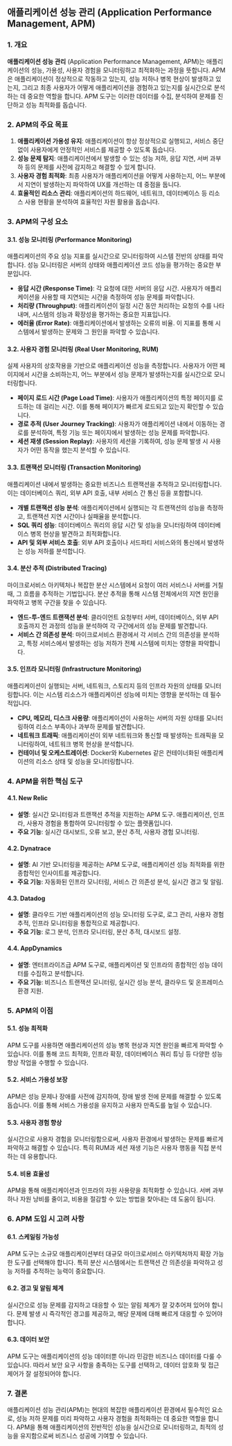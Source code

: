 ## 애플리케이션 성능 관리 (Application Performance Management, APM)

### 1. 개요

**애플리케이션 성능 관리** (Application Performance Management, APM)는 애플리케이션의 성능, 가용성, 사용자 경험을 모니터링하고 최적화하는 과정을 뜻합니다. APM은 애플리케이션이 정상적으로 작동하고 있는지, 성능 저하나 병목 현상이 발생하고 있는지, 그리고 최종 사용자가 어떻게 애플리케이션을 경험하고 있는지를 실시간으로 분석하는 데 중요한 역할을 합니다. APM 도구는 이러한 데이터를 수집, 분석하여 문제를 진단하고 성능 최적화를 돕습니다.

### 2. APM의 주요 목표

1. **애플리케이션 가용성 유지**: 애플리케이션이 항상 정상적으로 실행되고, 서비스 중단 없이 사용자에게 안정적인 서비스를 제공할 수 있도록 돕습니다.
2. **성능 문제 탐지**: 애플리케이션에서 발생할 수 있는 성능 저하, 응답 지연, 서버 과부하 등의 문제를 사전에 감지하고 해결할 수 있게 합니다.
3. **사용자 경험 최적화**: 최종 사용자가 애플리케이션을 어떻게 사용하는지, 어느 부분에서 지연이 발생하는지 파악하여 UX를 개선하는 데 중점을 둡니다.
4. **효율적인 리소스 관리**: 애플리케이션의 하드웨어, 네트워크, 데이터베이스 등 리소스 사용 현황을 분석하여 효율적인 자원 활용을 돕습니다.

### 3. APM의 구성 요소

#### 3.1. 성능 모니터링 (Performance Monitoring)

애플리케이션의 주요 성능 지표를 실시간으로 모니터링하여 시스템 전반의 상태를 파악합니다. 성능 모니터링은 서버의 상태와 애플리케이션 코드 성능을 평가하는 중요한 부분입니다.

- **응답 시간 (Response Time)**: 각 요청에 대한 서버의 응답 시간. 사용자가 애플리케이션을 사용할 때 지연되는 시간을 측정하여 성능 문제를 파악합니다.
- **처리량 (Throughput)**: 애플리케이션이 일정 시간 동안 처리하는 요청의 수를 나타내며, 시스템의 성능과 확장성을 평가하는 중요한 지표입니다.
- **에러율 (Error Rate)**: 애플리케이션에서 발생하는 오류의 비율. 이 지표를 통해 시스템에서 발생하는 문제와 그 원인을 파악할 수 있습니다.

#### 3.2. 사용자 경험 모니터링 (Real User Monitoring, RUM)

실제 사용자의 상호작용을 기반으로 애플리케이션 성능을 측정합니다. 사용자가 어떤 페이지에서 시간을 소비하는지, 어느 부분에서 성능 문제가 발생하는지를 실시간으로 모니터링합니다.

- **페이지 로드 시간 (Page Load Time)**: 사용자가 애플리케이션의 특정 페이지를 로드하는 데 걸리는 시간. 이를 통해 페이지가 빠르게 로드되고 있는지 확인할 수 있습니다.
- **경로 추적 (User Journey Tracking)**: 사용자가 애플리케이션 내에서 이동하는 경로를 분석하여, 특정 기능 또는 페이지에서 발생하는 성능 문제를 파악합니다.
- **세션 재생 (Session Replay)**: 사용자의 세션을 기록하여, 성능 문제 발생 시 사용자가 어떤 동작을 했는지 분석할 수 있습니다.

#### 3.3. 트랜잭션 모니터링 (Transaction Monitoring)

애플리케이션 내에서 발생하는 중요한 비즈니스 트랜잭션을 추적하고 모니터링합니다. 이는 데이터베이스 쿼리, 외부 API 호출, 내부 서비스 간 통신 등을 포함합니다.

- **개별 트랜잭션 성능 분석**: 애플리케이션에서 실행되는 각 트랜잭션의 성능을 측정하고, 트랜잭션 지연 시간이나 실패율을 분석합니다.
- **SQL 쿼리 성능**: 데이터베이스 쿼리의 응답 시간 및 성능을 모니터링하여 데이터베이스 병목 현상을 발견하고 최적화합니다.
- **API 및 외부 서비스 호출**: 외부 API 호출이나 서드파티 서비스와의 통신에서 발생하는 성능 저하를 분석합니다.

#### 3.4. 분산 추적 (Distributed Tracing)

마이크로서비스 아키텍처나 복잡한 분산 시스템에서 요청이 여러 서비스나 서버를 거칠 때, 그 흐름을 추적하는 기법입니다. 분산 추적을 통해 시스템 전체에서의 지연 원인을 파악하고 병목 구간을 찾을 수 있습니다.

- **엔드-투-엔드 트랜잭션 분석**: 클라이언트 요청부터 서버, 데이터베이스, 외부 API 호출까지 전 과정의 성능을 분석하여 각 구간에서의 성능 문제를 발견합니다.
- **서비스 간 의존성 분석**: 마이크로서비스 환경에서 각 서비스 간의 의존성을 분석하고, 특정 서비스에서 발생하는 성능 저하가 전체 시스템에 미치는 영향을 파악합니다.

#### 3.5. 인프라 모니터링 (Infrastructure Monitoring)

애플리케이션이 실행되는 서버, 네트워크, 스토리지 등의 인프라 자원의 상태를 모니터링합니다. 이는 시스템 리소스가 애플리케이션 성능에 미치는 영향을 분석하는 데 필수적입니다.

- **CPU, 메모리, 디스크 사용량**: 애플리케이션이 사용하는 서버의 자원 상태를 모니터링하여 리소스 부족이나 과부하 문제를 발견합니다.
- **네트워크 트래픽**: 애플리케이션이 외부 네트워크와 통신할 때 발생하는 트래픽을 모니터링하여, 네트워크 병목 현상을 분석합니다.
- **컨테이너 및 오케스트레이션**: Docker와 Kubernetes 같은 컨테이너화된 애플리케이션의 리소스 상태 및 성능을 모니터링합니다.

### 4. APM을 위한 핵심 도구

#### 4.1. New Relic

- **설명**: 실시간 모니터링과 트랜잭션 추적을 지원하는 APM 도구. 애플리케이션, 인프라, 사용자 경험을 통합하여 모니터링할 수 있는 플랫폼입니다.
- **주요 기능**: 실시간 대시보드, 오류 보고, 분산 추적, 사용자 경험 모니터링.

#### 4.2. Dynatrace

- **설명**: AI 기반 모니터링을 제공하는 APM 도구로, 애플리케이션 성능 최적화를 위한 종합적인 인사이트를 제공합니다.
- **주요 기능**: 자동화된 인프라 모니터링, 서비스 간 의존성 분석, 실시간 경고 및 알림.

#### 4.3. Datadog

- **설명**: 클라우드 기반 애플리케이션의 성능 모니터링 도구로, 로그 관리, 사용자 경험 추적, 인프라 모니터링을 통합적으로 제공합니다.
- **주요 기능**: 로그 분석, 인프라 모니터링, 분산 추적, 대시보드 설정.

#### 4.4. AppDynamics

- **설명**: 엔터프라이즈급 APM 도구로, 애플리케이션 및 인프라의 종합적인 성능 데이터를 수집하고 분석합니다.
- **주요 기능**: 비즈니스 트랜잭션 모니터링, 실시간 성능 분석, 클라우드 및 온프레미스 환경 지원.

### 5. APM의 이점

#### 5.1. 성능 최적화

APM 도구를 사용하면 애플리케이션의 성능 병목 현상과 지연 원인을 빠르게 파악할 수 있습니다. 이를 통해 코드 최적화, 인프라 확장, 데이터베이스 쿼리 튜닝 등 다양한 성능 향상 작업을 수행할 수 있습니다.

#### 5.2. 서비스 가용성 보장

APM은 성능 문제나 장애를 사전에 감지하여, 장애 발생 전에 문제를 해결할 수 있도록 돕습니다. 이를 통해 서비스 가용성을 유지하고 사용자 만족도를 높일 수 있습니다.

#### 5.3. 사용자 경험 향상

실시간으로 사용자 경험을 모니터링함으로써, 사용자 환경에서 발생하는 문제를 빠르게 파악하고 해결할 수 있습니다. 특히 RUM과 세션 재생 기능은 사용자 행동을 직접 분석하는 데 유용합니다.

#### 5.4. 비용 효율성

APM을 통해 애플리케이션과 인프라의 자원 사용량을 최적화할 수 있습니다. 서버 과부하나 자원 낭비를 줄이고, 비용을 절감할 수 있는 방법을 찾아내는 데 도움이 됩니다.

### 6. APM 도입 시 고려 사항

#### 6.1. 스케일링 가능성

APM 도구는 소규모 애플리케이션부터 대규모 마이크로서비스 아키텍처까지 확장 가능한 도구를 선택해야 합니다. 특히 분산 시스템에서는 트랜잭션 간 의존성을 파악하고 성능 저하를 추적하는 능력이 중요합니다.

#### 6.2. 경고 및 알림 체계

실시간으로 성능 문제를 감지하고 대응할 수 있는 알림 체계가 잘 갖추어져 있어야 합니다. 문제 발생 시 즉각적인 경고를 제공하고, 해당 문제에 대해 빠르게 대응할 수 있어야 합니다.

#### 6.3. 데이터 보안

APM 도구는 애플리케이션의 성능 데이터뿐 아니라 민감한 비즈니스 데이터를 다룰 수 있습니다. 따라서 보안 요구 사항을 충족하는 도구를 선택하고, 데이터 암호화 및 접근 제어가 잘 설정되어야 합니다.

### 7. 결론

애플리케이션 성능 관리(APM)는 현대의 복잡한 애플리케이션 환경에서 필수적인 요소로, 성능 저하 문제를 미리 파악하고 사용자 경험을 최적화하는 데 중요한 역할을 합니다. APM을 통해 애플리케이션의 전반적인 성능을 실시간으로 모니터링하고, 최적의 성능을 유지함으로써 비즈니스 성공에 기여할 수 있습니다.
